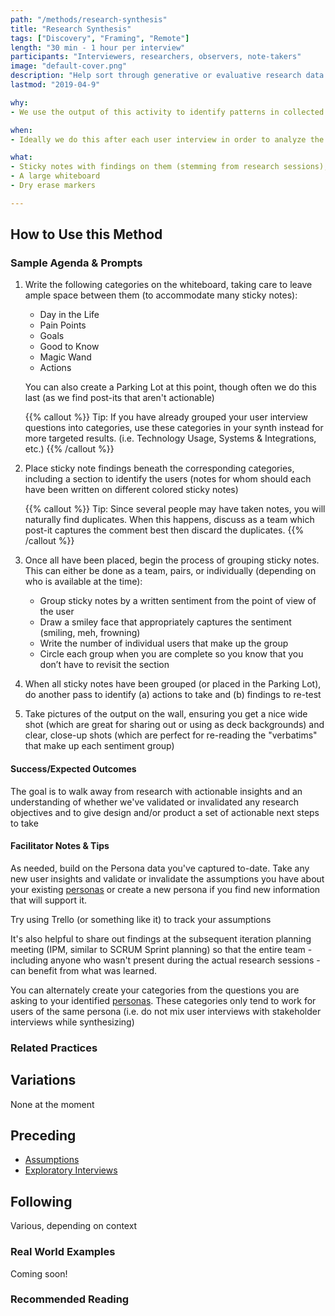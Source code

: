 ```yaml
---
path: "/methods/research-synthesis"
title: "Research Synthesis"
tags: ["Discovery", "Framing", "Remote"]
length: "30 min - 1 hour per interview"
participants: "Interviewers, researchers, observers, note-takers"
image: "default-cover.png"
description: "Help sort through generative or evaluative research data using an affinity diagram"
lastmod: "2019-04-9"

why:
- We use the output of this activity to identify patterns in collected research data, improve our understanding of users, and identify action items we can take (including any re-testing to confirm any inconclusive findings). These findings can either validate or invalidate assumptions we’ve made about our persona (i.e. demographics, behaviors, concerns, motivators, etc). Output also supports conversations on the why of behaviors and what actions to take.

when:
- Ideally we do this after each user interview in order to analyze the information we captured during our user interview session while it’s still fresh in our minds.

what:
- Sticky notes with findings on them (stemming from research sessions), color-coded by research participant
- A large whiteboard
- Dry erase markers

---
```

## How to Use this Method
### Sample Agenda & Prompts
1. Write the following categories on the whiteboard, taking care to leave ample space between them (to accommodate many sticky notes):

   - Day in the Life
   - Pain Points
   - Goals
   - Good to Know
   - Magic Wand
   - Actions

   You can also create a Parking Lot at this point, though often we do this last (as we find post-its that aren't actionable)

   {{% callout %}}
   Tip: If you have already grouped your user interview questions into categories, use these categories in your synth instead for more targeted results. (i.e. Technology Usage, Systems & Integrations, etc.)
   {{% /callout %}}
1. Place sticky note findings beneath the corresponding categories, including a section to identify the users (notes for whom should each have been written on different colored sticky notes)

   {{% callout %}}
   Tip: Since several people may have taken notes, you will naturally find duplicates. When this happens, discuss as a team which post-it captures the comment best then discard the duplicates.
   {{% /callout %}}
1. Once all have been placed, begin the process of grouping sticky notes. This can either be done as a team, pairs, or individually (depending on who is available at the time):

   - Group sticky notes by a written sentiment from the point of view of the user
   - Draw a smiley face that appropriately captures the sentiment (smiling, meh, frowning)
   - Write the number of individual users that make up the group
   - Circle each group when you are complete so you know that you don’t have to revisit the section

1. When all sticky notes have been grouped (or placed in the Parking Lot), do another pass to identify (a) actions to take and (b) findings to re-test

1. Take pictures of the output on the wall, ensuring you get a nice wide shot (which are great for sharing out or using as deck backgrounds) and clear, close-up shots (which are perfect for re-reading the "verbatims" that make up each sentiment group)


#### Success/Expected Outcomes
The goal is to walk away from research with actionable insights and an understanding of whether we've validated or invalidated any research objectives and to give design and/or product a set of actionable next steps to take

#### Facilitator Notes & Tips

As needed, build on the Persona data you've captured to-date. Take any new user insights and validate or invalidate the assumptions you have about your existing [personas](/practices/personas) or create a new persona if you find new information that will support it.

Try using Trello (or something like it) to track your assumptions

It's also helpful to share out findings at the subsequent iteration planning meeting (IPM, similar to SCRUM Sprint planning) so that the entire team - including anyone who wasn't present during the actual research sessions - can benefit from what was learned.

You can alternately create your categories from the questions you are asking to your identified [personas](/practices/personas). These categories only tend to work for users of the same persona (i.e. do not mix user interviews with stakeholder interviews while synthesizing)

### Related Practices

## Variations

None at the moment

## Preceding
- [Assumptions](/practices/assumptions)
- [Exploratory Interviews](/practices/exploratory-interviews)

## Following

Various, depending on context

### Real World Examples
Coming soon! 

### Recommended Reading


